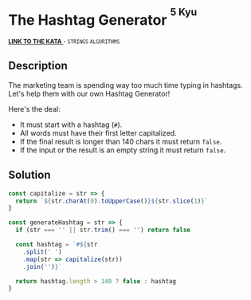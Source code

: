 <h1>The Hashtag Generator <sup><sup>5 Kyu</sup></sup></h1>

<sup>
  <a href="https://www.codewars.com/kata/52449b062fb80683ec000024">
    <strong>LINK TO THE KATA</strong>
  </a> - <code>STRINGS</code> <code>ALGORITHMS</code>
</sup>

## Description

The marketing team is spending way too much time typing in hashtags.<br>
Let's help them with our own Hashtag Generator!

Here's the deal:

- It must start with a hashtag (`#`).
- All words must have their first letter capitalized.
- If the final result is longer than 140 chars it must return `false`.
- If the input or the result is an empty string it must return `false`.

## Solution

```javascript
const capitalize = str => {
  return `${str.charAt(0).toUpperCase()}${str.slice(1)}`
}

const generateHashtag = str => {
  if (str === '' || str.trim() === '') return false

  const hashtag = `#${str
    .split(' ')
    .map(str => capitalize(str))
    .join('')}`

  return hashtag.length > 140 ? false : hashtag
}
```
